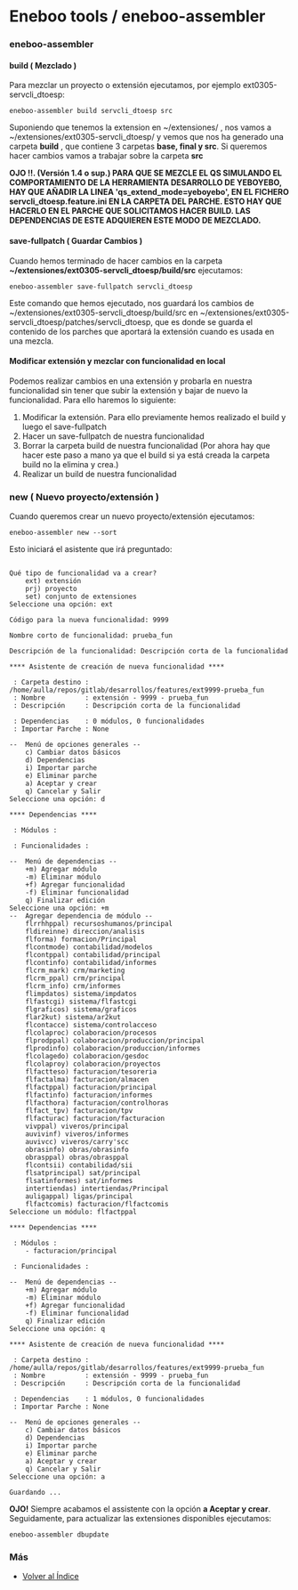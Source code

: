 # Eneboo tools / eneboo-assembler

### eneboo-assembler

#### build ( **Mezclado** )

Para mezclar un proyecto o extensión ejecutamos, por ejemplo ext0305-servcli_dtoesp:
```
eneboo-assembler build servcli_dtoesp src
```

Suponiendo que tenemos la extension en ~/extensiones/ , nos vamos a ~/extensiones/ext0305-servcli_dtoesp/ y vemos que nos ha generado una carpeta **build** , que contiene 3 carpetas **base, final y src**. Si queremos hacer cambios vamos a trabajar sobre la carpeta **src**

**OJO !!. (Versión 1.4 o sup.) PARA QUE SE MEZCLE EL QS SIMULANDO EL COMPORTAMIENTO DE LA HERRAMIENTA DESARROLLO DE YEBOYEBO, HAY QUE AÑADIR LA LINEA 'qs_extend_mode=yeboyebo', EN EL FICHERO servcli_dtoesp.feature.ini EN LA CARPETA DEL PARCHE. ESTO HAY QUE HACERLO EN EL PARCHE QUE SOLICITAMOS HACER BUILD. LAS DEPENDENCIAS DE ESTE ADQUIEREN ESTE MODO DE MEZCLADO.**


#### save-fullpatch ( **Guardar Cambios** )

Cuando hemos terminado de hacer cambios en la carpeta **~/extensiones/ext0305-servcli_dtoesp/build/src** ejecutamos:
```
eneboo-assembler save-fullpatch servcli_dtoesp
```

Este comando que hemos ejecutado, nos guardará los cambios de ~/extensiones/ext0305-servcli_dtoesp/build/src en ~/extensiones/ext0305-servcli_dtoesp/patches/servcli_dtoesp, que es donde se guarda el contenido de los parches que aportará la extensión cuando es usada en una mezcla.

#### Modificar extensión y mezclar con funcionalidad en local

Podemos realizar cambios en una extensión y probarla en nuestra funcionalidad sin tener que subir la extensión y bajar de nuevo la funcionalidad.
Para ello haremos lo siguiente:
1. Modificar la extensión. Para ello previamente hemos realizado el build y luego el save-fullpatch
2. Hacer un save-fullpatch de nuestra funcionalidad
3. Borrar la carpeta build de nuestra funcionalidad (Por ahora hay que hacer este paso a mano ya que el build si ya está creada la carpeta build no la elimina y crea.)
4. Realizar un build de nuestra funcionalidad 



### new ( **Nuevo proyecto/extensión** )

Cuando queremos crear un nuevo proyecto/extensión ejecutamos:
```
eneboo-assembler new --sort
```

Esto iniciará el asistente que irá preguntado:
```

Qué tipo de funcionalidad va a crear?
    ext) extensión
    prj) proyecto
    set) conjunto de extensiones
Seleccione una opción: ext

Código para la nueva funcionalidad: 9999

Nombre corto de funcionalidad: prueba_fun

Descripción de la funcionalidad: Descripción corta de la funcionalidad

**** Asistente de creación de nueva funcionalidad ****

 : Carpeta destino : /home/aulla/repos/gitlab/desarrollos/features/ext9999-prueba_fun
 : Nombre          : extensión - 9999 - prueba_fun 
 : Descripción     : Descripción corta de la funcionalidad 

 : Dependencias    : 0 módulos, 0 funcionalidades
 : Importar Parche : None

--  Menú de opciones generales --
    c) Cambiar datos básicos
    d) Dependencias
    i) Importar parche
    e) Eliminar parche
    a) Aceptar y crear
    q) Cancelar y Salir
Seleccione una opción: d

**** Dependencias ****

 : Módulos :

 : Funcionalidades :

--  Menú de dependencias --
    +m) Agregar módulo
    -m) Eliminar módulo
    +f) Agregar funcionalidad
    -f) Eliminar funcionalidad
    q) Finalizar edición
Seleccione una opción: +m
--  Agregar dependencia de módulo --
    flrrhhppal) recursoshumanos/principal
    fldireinne) direccion/analisis
    flforma) formacion/Principal
    flcontmode) contabilidad/modelos
    flcontppal) contabilidad/principal
    flcontinfo) contabilidad/informes
    flcrm_mark) crm/marketing
    flcrm_ppal) crm/principal
    flcrm_info) crm/informes
    flimpdatos) sistema/impdatos
    flfastcgi) sistema/flfastcgi
    flgraficos) sistema/graficos
    flar2kut) sistema/ar2kut
    flcontacce) sistema/controlacceso
    flcolaproc) colaboracion/procesos
    flprodppal) colaboracion/produccion/principal
    flprodinfo) colaboracion/produccion/informes
    flcolagedo) colaboracion/gesdoc
    flcolaproy) colaboracion/proyectos
    flfactteso) facturacion/tesoreria
    flfactalma) facturacion/almacen
    flfactppal) facturacion/principal
    flfactinfo) facturacion/informes
    flfacthora) facturacion/controlhoras
    flfact_tpv) facturacion/tpv
    flfacturac) facturacion/facturacion
    vivppal) viveros/principal
    auvivinf) viveros/informes
    auvivcc) viveros/carry'scc
    obrasinfo) obras/obrasinfo
    obrasppal) obras/obrasppal
    flcontsii) contabilidad/sii
    flsatprincipal) sat/principal
    flsatinformes) sat/informes
    intertiendas) intertiendas/Principal
    auligappal) ligas/principal
    flfactcomis) facturacion/flfactcomis
Seleccione un módulo: flfactppal

**** Dependencias ****

 : Módulos :
    - facturacion/principal

 : Funcionalidades :

--  Menú de dependencias --
    +m) Agregar módulo
    -m) Eliminar módulo
    +f) Agregar funcionalidad
    -f) Eliminar funcionalidad
    q) Finalizar edición
Seleccione una opción: q

**** Asistente de creación de nueva funcionalidad ****

 : Carpeta destino : /home/aulla/repos/gitlab/desarrollos/features/ext9999-prueba_fun
 : Nombre          : extensión - 9999 - prueba_fun 
 : Descripción     : Descripción corta de la funcionalidad 

 : Dependencias    : 1 módulos, 0 funcionalidades
 : Importar Parche : None

--  Menú de opciones generales --
    c) Cambiar datos básicos
    d) Dependencias
    i) Importar parche
    e) Eliminar parche
    a) Aceptar y crear
    q) Cancelar y Salir
Seleccione una opción: a

Guardando ... 
```

**OJO!** Siempre acabamos el assistente con la opción  **a Aceptar y crear**. Seguidamente, para actualizar las extensiones disponibles ejecutamos:
```
eneboo-assembler dbupdate
```


### Más

  * [Volver al Índice](./index.md)
